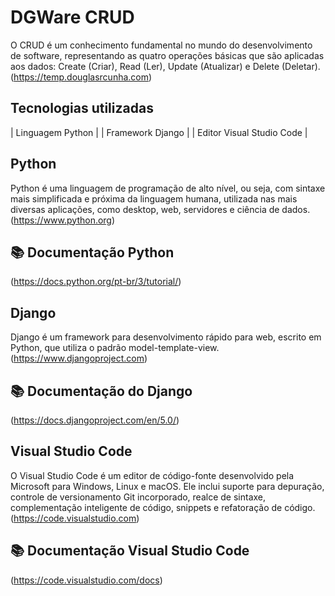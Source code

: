 # DGWare CRUD 

O CRUD é um conhecimento fundamental no mundo do desenvolvimento de software, representando as quatro operações básicas que são aplicadas aos dados: Create (Criar), Read (Ler), Update (Atualizar) e Delete (Deletar).(https://temp.douglasrcunha.com)

## Tecnologias utilizadas

| Linguagem Python |
| Framework Django |
| Editor Visual Studio Code |

## Python

Python é uma linguagem de programação de alto nível, ou seja, com sintaxe mais simplificada e próxima da linguagem humana, utilizada nas mais diversas aplicações, como desktop, web, servidores e ciência de dados.(https://www.python.org)

## 📚 Documentação Python

(https://docs.python.org/pt-br/3/tutorial/)

## Django

Django é um framework para desenvolvimento rápido para web, escrito em Python, que utiliza o padrão model-template-view.(https://www.djangoproject.com)

## 📚 Documentação do Django

(https://docs.djangoproject.com/en/5.0/)

## Visual Studio Code

O Visual Studio Code é um editor de código-fonte desenvolvido pela Microsoft para Windows, Linux e macOS. Ele inclui suporte para depuração, controle de versionamento Git incorporado, realce de sintaxe, complementação inteligente de código, snippets e refatoração de código.(https://code.visualstudio.com)

## 📚 Documentação Visual Studio Code

(https://code.visualstudio.com/docs)

